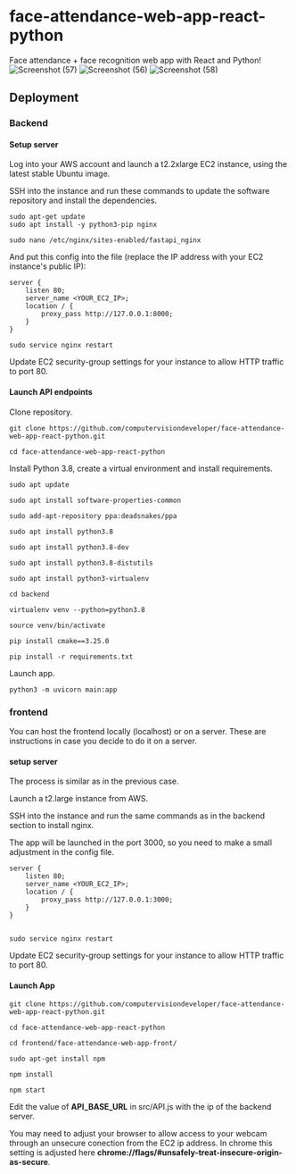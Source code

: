 # face-attendance-web-app-react-python

Face attendance + face recognition web app with React and Python!
![Screenshot (57)](https://user-images.githubusercontent.com/80483699/229828290-16856c9e-d36c-4ef2-9fd2-fcef5d60330f.png)
![Screenshot (56)](https://user-images.githubusercontent.com/80483699/229828329-cb692d39-29bd-464b-882f-7726b63f11fa.png)
![Screenshot (58)](https://user-images.githubusercontent.com/80483699/229828355-50383323-f54e-4f63-a605-f326febff71a.png)



## Deployment

### Backend

#### Setup server

Log into your AWS account and launch a t2.2xlarge EC2 instance, using the latest stable Ubuntu image.

SSH into the instance and run these commands to update the software repository and install the dependencies.

    sudo apt-get update
    sudo apt install -y python3-pip nginx

    sudo nano /etc/nginx/sites-enabled/fastapi_nginx

And put this config into the file (replace the IP address with your EC2 instance's public IP):

    server {
        listen 80;   
        server_name <YOUR_EC2_IP>;    
        location / {        
            proxy_pass http://127.0.0.1:8000;    
        }
    }

    sudo service nginx restart
    
 Update EC2 security-group settings for your instance to allow HTTP traffic to port 80.
    
 #### Launch API endpoints
 
 Clone repository.
 
    git clone https://github.com/computervisiondeveloper/face-attendance-web-app-react-python.git
   
    cd face-attendance-web-app-react-python
    
Install Python 3.8, create a virtual environment and install requirements.

    sudo apt update

    sudo apt install software-properties-common

    sudo add-apt-repository ppa:deadsnakes/ppa

    sudo apt install python3.8

    sudo apt install python3.8-dev

    sudo apt install python3.8-distutils

    sudo apt install python3-virtualenv
    
    cd backend

    virtualenv venv --python=python3.8

    source venv/bin/activate
    
    pip install cmake==3.25.0

    pip install -r requirements.txt
    
Launch app.

    python3 -m uvicorn main:app
    
    
### frontend

You can host the frontend locally (localhost) or on a server. These are instructions in case you decide to do it on a server.

#### setup server

The process is similar as in the previous case.
  
Launch a t2.large instance from AWS.

SSH into the instance and run the same commands as in the backend section to install nginx.

The app will be launched in the port 3000, so you need to make a small adjustment in the config file.

    server {
        listen 80;   
        server_name <YOUR_EC2_IP>;    
        location / {        
            proxy_pass http://127.0.0.1:3000;    
        }
    }


    sudo service nginx restart
    
Update EC2 security-group settings for your instance to allow HTTP traffic to port 80.
 
#### Launch App
 
    git clone https://github.com/computervisiondeveloper/face-attendance-web-app-react-python.git
   
    cd face-attendance-web-app-react-python
    
    cd frontend/face-attendance-web-app-front/
    
    sudo apt-get install npm
    
    npm install
    
    npm start

Edit the value of __API_BASE_URL__ in src/API.js with the ip of the backend server.

You may need to adjust your browser to allow access to your webcam through an unsecure conection from the EC2 ip address. In chrome this setting is adjusted here __chrome://flags/#unsafely-treat-insecure-origin-as-secure__.
